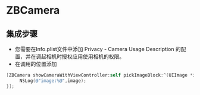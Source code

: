 # ZBCamera

## 集成步骤
+ 您需要在Info.plist文件中添加 Privacy - Camera Usage Description 的配置，并在调起相机时授权应用使用相机的权限。
+ 在调用的位置添加 
```objectivec
[ZBCamera showCameraWithViewController:self pickImageBlock:^(UIImage *image, NSError *error) {
     NSLog(@"image:%@",image);
}];
```
